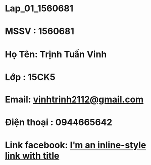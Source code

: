 # Lap_01_1560681
# MSSV : 1560681
# Họ Tên: Trịnh Tuấn Vinh
# Lớp : 15CK5
# Email: vinhtrinh2112@gmail.com
# Điện thoại : 0944665642
# Link facebook: [I'm an inline-style link with title](https://www.facebook.com/profile.php?id=100009894609600 "Phong Vân")
